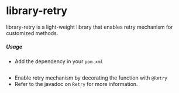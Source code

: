 # library-retry

library-retry is a light-weight library that enables retry mechanism for customized methods.

##### Usage

* Add the dependency in your ```pom.xml```
```

```
* Enable retry mechanism by decorating the function with ```@Retry```
* Refer to the javadoc on ```Retry``` for more information.


